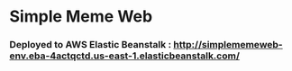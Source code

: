 # Simple Meme Web

### Deployed to AWS Elastic Beanstalk : http://simplememeweb-env.eba-4actqctd.us-east-1.elasticbeanstalk.com/
